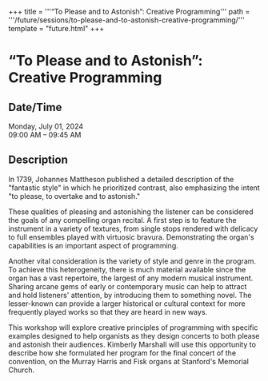 +++
title = '''“To Please and to Astonish”: Creative Programming'''
path = '''/future/sessions/to-please-and-to-astonish-creative-programming/'''
template = "future.html"
+++

<h1>“To Please and to Astonish”: Creative Programming</h1>

<h2>Date/Time</h2>
<p>Monday, July 01, 2024<br>
09:00 AM – 09:45 AM</p>
<h2>Description</h2>

In 1739, Johannes Mattheson published a detailed description of the "fantastic style" in which he prioritized contrast, also emphasizing the intent "to please, to overtake and to astonish." 

These qualities of pleasing and astonishing the listener can be considered the goals of any compelling organ recital. A first step is to feature the instrument in a variety of textures, from single stops rendered with delicacy to full ensembles played with virtuosic bravura.  Demonstrating the organ's capabilities is an important aspect of programming.

Another vital consideration is the variety of style and genre in the program. To achieve this heterogeneity, there is much material available since the organ has a vast repertoire, the largest of any modern musical instrument. Sharing arcane gems of early or contemporary music can help to attract and hold listeners' attention, by introducing them to something novel. The lesser-known can provide a larger historical or cultural context for more frequently played works so that they are heard in new ways. 

This workshop will explore creative principles of programming with specific examples designed to help organists as they design concerts to both please and astonish their audiences. Kimberly Marshall will use this opportunity to describe how she formulated her program for the final concert of the convention, on the Murray Harris and Fisk organs at Stanford's Memorial Church.


